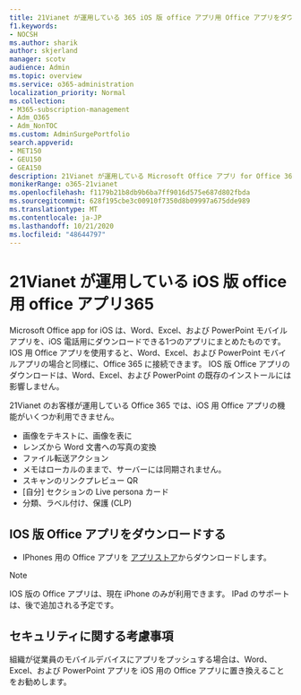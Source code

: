 ```yaml
---
title: 21Vianet が運用している 365 iOS 版 office アプリ用 Office アプリをダウンロードする
f1.keywords:
- NOCSH
ms.author: sharik
author: skjerland
manager: scotv
audience: Admin
ms.topic: overview
ms.service: o365-administration
localization_priority: Normal
ms.collection:
- M365-subscription-management
- Adm_O365
- Adm_NonTOC
ms.custom: AdminSurgePortfolio
search.appverid:
- MET150
- GEU150
- GEA150
description: 21Vianet が運用している Microsoft Office アプリ for Office 365 の詳細、および中国のお客様向けのダウンロード方法について説明します。
monikerRange: o365-21vianet
ms.openlocfilehash: f1179b21b8db9b6ba7ff9016d575e687d802fbda
ms.sourcegitcommit: 628f195cbe3c00910f7350d8b09997a675dde989
ms.translationtype: MT
ms.contentlocale: ja-JP
ms.lasthandoff: 10/21/2020
ms.locfileid: "48644797"
---
```

# <a name="office-app-for-ios-for-office-365-operated-by-21vianet"></a>21Vianet が運用している iOS 版 office 用 office アプリ365

Microsoft Office app for iOS は、Word、Excel、および PowerPoint モバイルアプリを、iOS 電話用にダウンロードできる1つのアプリにまとめたものです。 IOS 用 Office アプリを使用すると、Word、Excel、および PowerPoint モバイルアプリの場合と同様に、Office 365 に接続できます。 IOS 版 Office アプリのダウンロードは、Word、Excel、および PowerPoint の既存のインストールには影響しません。

21Vianet のお客様が運用している Office 365 では、iOS 用 Office アプリの機能がいくつか利用できません。

- 画像をテキストに、画像を表に 
- レンズから Word 文書への写真の変換 
- ファイル転送アクション 
- メモはローカルのままで、サーバーには同期されません。
- スキャンのリンクプレビュー QR
- [自分] セクションの Live persona カード
- 分類、ラベル付け、保護 (CLP)


## <a name="download-the-office-app-for-ios"></a>IOS 版 Office アプリをダウンロードする

- IPhones 用の Office アプリを [アプリストア](https://products.office.com/mobile/office?rtc=2)からダウンロードします。 

> [!NOTE]
> IOS 版の Office アプリは、現在 iPhone のみが利用できます。 IPad のサポートは、後で追加される予定です。 

## <a name="security-considerations"></a>セキュリティに関する考慮事項

組織が従業員のモバイルデバイスにアプリをプッシュする場合は、Word、Excel、および PowerPoint アプリを iOS 用の Office アプリに置き換えることをお勧めします。  



